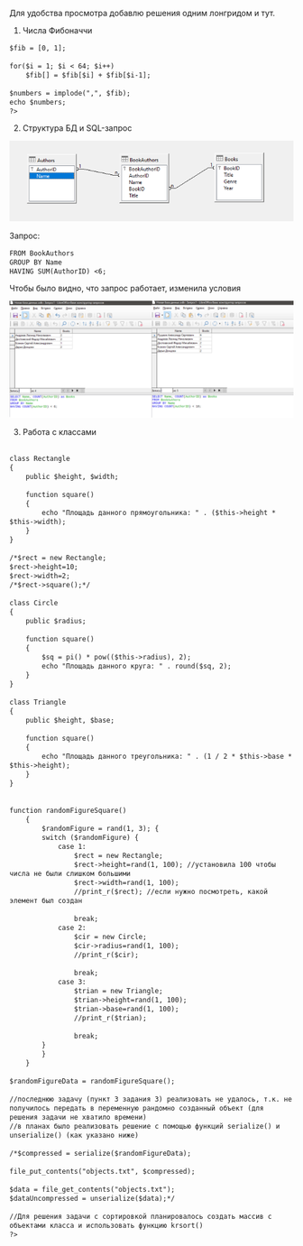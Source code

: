 Для удобства просмотра добавлю решения одним лонгридом и тут.

1) Числа Фибоначчи

```<?php
$fib = [0, 1];

for($i = 1; $i < 64; $i++)
    $fib[] = $fib[$i] + $fib[$i-1];
 
$numbers = implode(",", $fib);
echo $numbers;
?>
```

2) Структура БД и SQL-запрос

![картинка](https://github.com//AnnaBlok/test/blob/main/second/структура.png "структура")

Запрос: 

```SELECT Name, COUNT(AuthorID) as Books
FROM BookAuthors
GROUP BY Name
HAVING SUM(AuthorID) <6;
```

Чтобы было видно, что запрос работает, изменила условия

![картинка](https://github.com//AnnaBlok/test/blob/main/second/sql.png)

3) Работа с классами

```<?php

class Rectangle
{
	public $height, $width;

	function square()
	{
		echo "Площадь данного прямоугольника: " . ($this->height * $this->width);
	}
}

/*$rect = new Rectangle;
$rect->height=10;
$rect->width=2;
/*$rect->square();*/

class Circle
{
	public $radius;

	function square()
	{
        $sq = pi() * pow(($this->radius), 2);
		echo "Площадь данного круга: " . round($sq, 2);
	}
}

class Triangle
{
	public $height, $base;

	function square()
	{
		echo "Площадь данного треугольника: " . (1 / 2 * $this->base * $this->height);
	}
}


function randomFigureSquare()
	{
		$randomFigure = rand(1, 3); {
		switch ($randomFigure) {
			case 1:
				$rect = new Rectangle;
				$rect->height=rand(1, 100); //установила 100 чтобы числа не были слишком большими
				$rect->width=rand(1, 100);
				//print_r($rect); //если нужно посмотреть, какой элемент был создан
				
				break;
			case 2:
				$cir = new Circle;
				$cir->radius=rand(1, 100);
				//print_r($cir);
				
				break;
			case 3:
				$trian = new Triangle;
				$trian->height=rand(1, 100);
				$trian->base=rand(1, 100);
				//print_r($trian);
				
				break;
		}
		}
	}

$randomFigureData = randomFigureSquare();

//последнюю задачу (пункт 3 задания 3) реализовать не удалось, т.к. не получилось передать в переменную рандомно созданный объект (для решения задачи не хватило времени)
//в планах было реализовать решение с помощью функций serialize() и unserialize() (как указано ниже)

/*$compressed = serialize($randomFigureData);

file_put_contents("objects.txt", $compressed);

$data = file_get_contents("objects.txt");
$dataUncompressed = unserialize($data);*/

//Для решения задачи с сортировкой планировалось создать массив с объектами класса и использовать функцию krsort() 
?>
```

